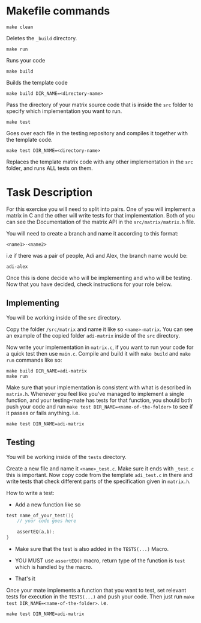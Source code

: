# Makefile commands

	make clean

Deletes the `_build` directory.

	make run

Runs your code

	make build

Builds the template code

	make build DIR_NAME=<directory-name>

Pass the directory of your matrix source code that is inside the `src` folder
to specify which implementation you want to run.

	make test

Goes over each file in the testing repository and compiles it together with
the template code.

	make test DIR_NAME=<directory-name>

Replaces the template matrix code with any other implementation in the `src` folder, and
runs ALL tests on them.


# Task Description

For this exercise you will need to split into pairs. One of you will implement a matrix
in C and the other will write tests for that implementation. Both of you can see the
Documentation of the matrix API in the `src/matrix/matrix.h` file.

You will need to create a branch and name it according to this format:

	<name1>-<name2>

i.e if there was a pair of people, Adi and Alex, the branch name would be:

	adi-alex

Once this is done decide who will be implementing and who will be testing.
Now that you have decided, check instructions for your role below.


## Implementing

You will be working inside of the `src` directory.

Copy the folder `/src/matrix` and name it like so `<name>-matrix`. You can see an example
of the copied folder `adi-matrix` inside of the `src` directory.

Now write your implementation in `matrix.c`, if you want to run your code for a quick test
then use `main.c`. Compile and build it with `make build` and `make run` commands like so:

	make build DIR_NAME=adi-matrix
	make run


Make sure that your implementation is consistent with what is
described in `matrix.h`. Whenever you feel like you've managed to implement a single
function, and your testing-mate has tests for that function, you should both push your
code and run `make test DIR_NAME=<name-of-the-folder>` to see if it passes or fails anything.
i.e.

	make test DIR_NAME=adi-matrix

## Testing

You will be working inside of the `tests` directory.

Create a new file and name it `<name>_test.c`. Make sure it ends with `_test.c`
this is important. Now copy code from the template `adi_test.c` in there and write
tests that check different parts of the specification given in `matrix.h`.

How to write a test:

- Add a new function like so

```c
test name_of_your_test(){
	// your code goes here

	assertEQ(a,b);
}

```

- Make sure that the test is also added in the `TESTS(...)` Macro.

- YOU MUST use `assertEQ()` macro, return type of the function is `test` which is handled by the
  macro.

- That's it

Once your mate implements a function that you want to test, set
relevant tests for execution in the `TESTS(...)` and push your code.
Then just run `make test DIR_NAME=<name-of-the-folder>`. i.e.

	make test DIR_NAME=adi-matrix
